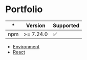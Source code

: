# Portfolio

| \*  | Version   | Supported          |
| --- | --------- | ------------------ |
| npm | >= 7.24.0 | :white_check_mark: |

- [Environment](https://github.com/piratuks/exercise/tree/main/bingo-angular-exercise/src/docs/environment.md)
- [React](https://github.com/piratuks/exercise/tree/main/bingo-angular-exercise/srcdocs/react.md)
